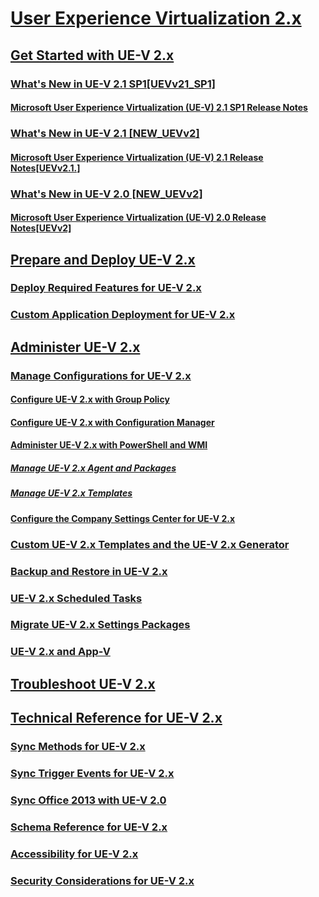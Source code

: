 # [User Experience Virtualization 2.x](index.md)
## [Get Started with UE-V 2.x](get-started-with-ue-v-2x-new-uevv2.md)
### [What's New in UE-V 2.1 SP1[UEVv21_SP1]](whats-new-in-ue-v-21-sp1uevv21-sp1.md)
#### [Microsoft User Experience Virtualization (UE-V) 2.1 SP1 Release Notes](microsoft-user-experience-virtualization--ue-v--21-sp1-release-notes.md)
### [What's New in UE-V 2.1 [NEW_UEVv2]](whats-new-in-ue-v-21-new-uevv2.md)
#### [Microsoft User Experience Virtualization (UE-V) 2.1 Release Notes[UEVv2.1.]](microsoft-user-experience-virtualization--ue-v--21-release-notesuevv21.md)
### [What's New in UE-V 2.0 [NEW_UEVv2]](whats-new-in-ue-v-20-new-uevv2.md)
#### [Microsoft User Experience Virtualization (UE-V) 2.0 Release Notes[UEVv2]](microsoft-user-experience-virtualization--ue-v--20-release-notesuevv2.md)
## [Prepare and Deploy UE-V 2.x](prepare-a-ue-v-2x-deployment-new-uevv2.md)
### [Deploy Required Features for UE-V 2.x](deploy-required-features-for-ue-v-2x-new-uevv2.md)
### [Custom Application Deployment for UE-V 2.x](deploy-ue-v-2x-for-custom-applications-new-uevv2.md)
## [Administer UE-V 2.x](administering-ue-v-2x-new-uevv2.md)
### [Manage Configurations for UE-V 2.x](manage-configurations-for-ue-v-2x-new-uevv2.md)
#### [Configure UE-V 2.x with Group Policy](configuring-ue-v-2x-with-group-policy-objects-both-uevv2.md)
#### [Configure UE-V 2.x with Configuration Manager](configuring-ue-v-2x-with-system-center-configuration-manager-2012-both-uevv2.md)
#### [Administer UE-V 2.x with PowerShell and WMI](administering-ue-v-2x-with-windows-powershell-and-wmi-both-uevv2.md)
##### [Manage UE-V 2.x Agent and Packages](managing-the-ue-v-2x-agent-and-packages-with-windows-powershell-and-wmi-both-uevv2.md)
##### [Manage UE-V 2.x Templates](managing-ue-v-2x-settings-location-templates-using-windows-powershell-and-wmi-both-uevv2.md)
#### [Configure the Company Settings Center for UE-V 2.x](configuring-the-company-settings-center-for-ue-v-2x-both-uevv2.md)
### [Custom UE-V 2.x Templates and the UE-V 2.x Generator](working-with-custom-ue-v-2x-templates-and-the-ue-v-2x-generator-new-uevv2.md)
### [Backup and Restore in UE-V 2.x](manage-administrative-backup-and-restore-in-ue-v-2x-new-topic-for-21.md)
### [UE-V 2.x Scheduled Tasks](changing-the-frequency-of-ue-v-2x-scheduled-tasks-both-uevv2.md)
### [Migrate UE-V 2.x Settings Packages](migrating-ue-v-2x-settings-packages-both-uevv2.md)
### [UE-V 2.x and App-V](using-ue-v-2x-with-application-virtualization-applications-both-uevv2.md)
## [Troubleshoot UE-V 2.x](troubleshooting-ue-v-2x-both-uevv2.md)
## [Technical Reference for UE-V 2.x](technical-reference-for-ue-v-2x-both-uevv2.md)
### [Sync Methods for UE-V 2.x](sync-methods-for-ue-v-2x-both-uevv2.md)
### [Sync Trigger Events for UE-V 2.x](sync-trigger-events-for-ue-v-2x-both-uevv2.md)
### [Sync Office 2013 with UE-V 2.0](synchronizing-office-2013-with-ue-v-20-both-uevv2.md)
### [Schema Reference for UE-V 2.x](application-template-schema-reference-for-ue-v-2x-both-uevv2.md)
### [Accessibility for UE-V 2.x](accessibility-for-ue-v-2x-both-uevv2.md)
### [Security Considerations for UE-V 2.x](security-considerations-for-ue-v-2x-both-uevv2.md)

